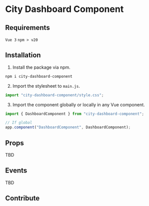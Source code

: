 # City Dashboard Component

## Requirements

`Vue 3` `npm > v20`

## Installation

1. Install the package via npm.

```bash
npm i city-dashboard-component
```

2. Import the stylesheet to `main.js`.

```js
import "city-dashboard-component/style.css";
```

3. Import the component globally or locally in any Vue component.

```js
import { DashboardComponent } from "city-dashboard-component";

// If global
app.component("DashboardComponent", DashboardComponent);
```

## Props

TBD

## Events

TBD

## Contribute
